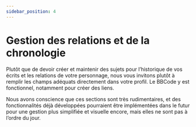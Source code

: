 ```yaml
---
sidebar_position: 4
---
```


# Gestion des relations et de la chronologie

Plutôt que de devoir créer et maintenir des sujets pour l’historique de vos écrits et les relations de votre personnage, nous vous invitons plutôt à remplir les champs adéquats directement dans votre profil. Le BBCode y est fonctionnel, notamment pour créer des liens.

Nous avons conscience que ces sections sont très rudimentaires, et des fonctionnalités déjà développées pourraient être implémentées dans le futur pour une gestion plus simplifiée et visuelle encore, mais elles ne sont pas à l’ordre du jour.
